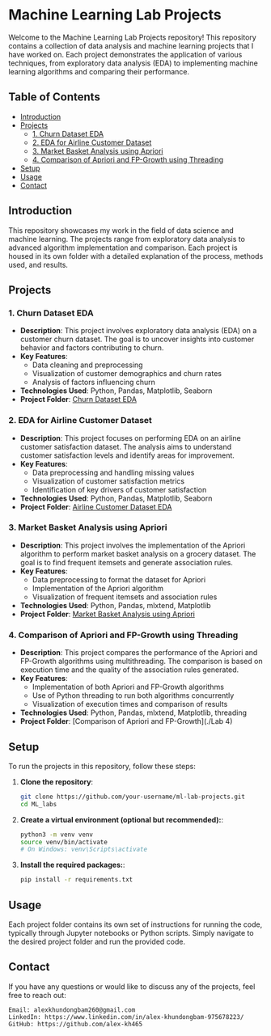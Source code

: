 # Machine Learning Lab Projects

Welcome to the Machine Learning Lab Projects repository! This repository contains a collection of data analysis and machine learning projects that I have worked on. Each project demonstrates the application of various techniques, from exploratory data analysis (EDA) to implementing machine learning algorithms and comparing their performance.

## Table of Contents

- [Introduction](#introduction)
- [Projects](#projects)
  - [1. Churn Dataset EDA](#1-churn-dataset-eda)
  - [2. EDA for Airline Customer Dataset](#2-eda-for-airline-customer-dataset)
  - [3. Market Basket Analysis using Apriori](#3-market-basket-analysis-using-apriori)
  - [4. Comparison of Apriori and FP-Growth using Threading](#4-comparison-of-apriori-and-fp-growth-using-threading)
- [Setup](#setup)
- [Usage](#usage)
- [Contact](#contact)

## Introduction

This repository showcases my work in the field of data science and machine learning. The projects range from exploratory data analysis to advanced algorithm implementation and comparison. Each project is housed in its own folder with a detailed explanation of the process, methods used, and results.

## Projects

### 1. Churn Dataset EDA

- **Description**: This project involves exploratory data analysis (EDA) on a customer churn dataset. The goal is to uncover insights into customer behavior and factors contributing to churn.
- **Key Features**:
  - Data cleaning and preprocessing
  - Visualization of customer demographics and churn rates
  - Analysis of factors influencing churn
- **Technologies Used**: Python, Pandas, Matplotlib, Seaborn
- **Project Folder**: [Churn Dataset EDA](./Lab1)

### 2. EDA for Airline Customer Dataset

- **Description**: This project focuses on performing EDA on an airline customer satisfaction dataset. The analysis aims to understand customer satisfaction levels and identify areas for improvement.
- **Key Features**:
  - Data preprocessing and handling missing values
  - Visualization of customer satisfaction metrics
  - Identification of key drivers of customer satisfaction
- **Technologies Used**: Python, Pandas, Matplotlib, Seaborn
- **Project Folder**: [Airline Customer Dataset EDA](./Lab2)

### 3. Market Basket Analysis using Apriori

- **Description**: This project involves the implementation of the Apriori algorithm to perform market basket analysis on a grocery dataset. The goal is to find frequent itemsets and generate association rules.
- **Key Features**:
  - Data preprocessing to format the dataset for Apriori
  - Implementation of the Apriori algorithm
  - Visualization of frequent itemsets and association rules
- **Technologies Used**: Python, Pandas, mlxtend, Matplotlib
- **Project Folder**: [Market Basket Analysis using Apriori](./Lab3)

### 4. Comparison of Apriori and FP-Growth using Threading

- **Description**: This project compares the performance of the Apriori and FP-Growth algorithms using multithreading. The comparison is based on execution time and the quality of the association rules generated.
- **Key Features**:
  - Implementation of both Apriori and FP-Growth algorithms
  - Use of Python threading to run both algorithms concurrently
  - Visualization of execution times and comparison of results
- **Technologies Used**: Python, Pandas, mlxtend, Matplotlib, threading
- **Project Folder**: [Comparison of Apriori and FP-Growth](./Lab 4)

## Setup

To run the projects in this repository, follow these steps:

1. **Clone the repository**:
   ```bash
   git clone https://github.com/your-username/ml-lab-projects.git
   cd ML_labs
2. **Create a virtual environment (optional but recommended):**:
   ```bash
   python3 -m venv venv
   source venv/bin/activate
   # On Windows: venv\Scripts\activate
3. **Install the required packages:**:
   ```bash
   pip install -r requirements.txt
## Usage

Each project folder contains its own set of instructions for running the code, typically through Jupyter notebooks or Python scripts. Simply navigate to the desired project folder and run the provided code.

## Contact

If you have any questions or would like to discuss any of the projects, feel free to reach out:

    Email: alexkhundongbam260@gmail.com
    LinkedIn: https://www.linkedin.com/in/alex-khundongbam-975678223/
    GitHub: https://github.com/alex-kh465
